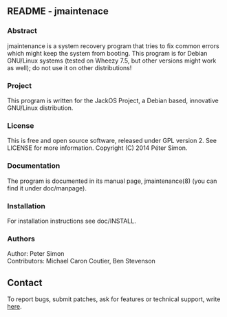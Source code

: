## README - jmaintenace

### Abstract

jmaintenance is a system recovery program that tries to fix common errors which might keep the system from booting.
This program is for Debian GNU/Linux systems (tested on Wheezy 7.5, but other versions might work as well);
do not use it on other distributions!

### Project

This program is written for the JackOS Project, a Debian based, innovative GNU/Linux distribution.

### License

This is free and open source software, released under GPL version 2. See LICENSE for more information.
Copyright (C) 2014 Péter Simon.

### Documentation

The program is documented in its manual page, jmaintenance(8) (you can find it under doc/manpage).

### Installation

For installation instructions see doc/INSTALL.

### Authors

Author: Peter Simon<br>
Contributors: Michael Caron Coutier, Ben Stevenson

## Contact

To report bugs, submit patches, ask for features or technical support, write [here](mailto:psimonprs@gmail.com).
